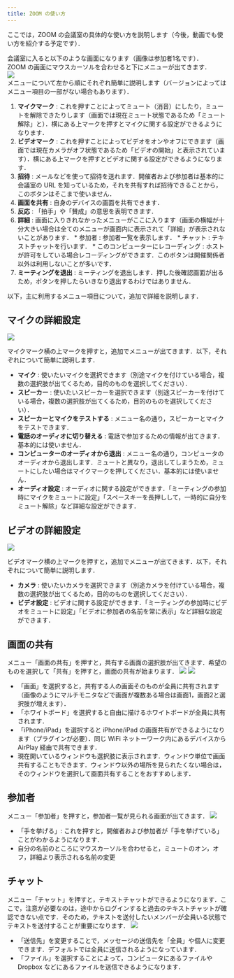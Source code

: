 ```yaml
---
title: ZOOM の使い方
---
```



ここでは，ZOOM の会議室の具体的な使い方を説明します（今後，動画でも使い方を紹介する予定です）．  


会議室に入ると以下のような画面になります（画像は参加者1名です）．  
ZOOM の画面にマウスカーソルを合わせると下にメニューが出てきます．  
  ![](img/zoom_main_numbering.png)  
メニューについて左から順にそれぞれ簡単に説明します（バージョンによってはメニュー項目の一部がない場合もあります）．
  1. **マイクマーク** : これを押すことによってミュート（消音）にしたり，ミュートを解除できたりします（画面では現在ミュート状態であるため「ミュート解除」と）．横にある上マークを押すとマイクに関する設定ができるようになります．
  1. **ビデオマーク** : これを押すことによってビデオをオンやオフにできます（画面では現在カメラがオフ状態であるため「ビデオの開始」と表示されています）．横にある上マークを押すとビデオに関する設定ができるようになります．
  1. **招待** : メールなどを使って招待を送れます．開催者および参加者は基本的に会議室の URL を知っているため，それを共有すれば招待できることから，このボタンはそこまで使いません．
  1. **画面を共有** : 自身のデバイスの画面を共有できます．
  1. **反応** : 「拍手」や「賛成」の意思を表明できます．
  1. **詳細** : 画面に入りきれなかったメニューがここに入ります（画面の横幅が十分大きい場合は全てのメニューが画面内に表示されて「詳細」が表示されないことがあります．
    * 参加者 : 参加者一覧を表示します．
	* チャット : テキストチャットを行います．
	* このコンピューターにレコーディング : ホストが許可をしている場合レコーディングができます．このボタンは開催関係者以外は利用しないことが多いです．
  1. **ミーティングを退出** : ミーティングを退出します．押した後確認画面が出るため，ボタンを押したらいきなり退出するわけではありません．
  
  
以下，主に利用するメニュー項目について，追加で詳細を説明します．

## マイクの詳細設定
  
  ![](img/zoom_main_mic_speaker.png)
  
マイクマーク横の上マークを押すと，追加でメニューが出てきます．以下，それぞれについて簡単に説明します．
  * **マイク** : 使いたいマイクを選択できます（別途マイクを付けている場合，複数の選択肢が出てくるため，目的のものを選択してください）．
  * **スピーカー** : 使いたいスピーカーを選択できます（別途スピーカーを付けている場合，複数の選択肢が出てくるため，目的のものを選択してください）．
  * **スピーカーとマイクをテストする** : メニュー名の通り，スピーカーとマイクをテストできます．
  * **電話のオーディオに切り替える** : 電話で参加するための情報が出てきます．基本的には使いません．
  * **コンピューターのオーディオから退出** : メニュー名の通り，コンピュータのオーディオから退出します．ミュートと異なり，退出してしまうため，ミュートにしたい場合はマイクマークを押してください．基本的には使いません．
  * **オーディオ設定** : オーディオに関する設定ができます．「ミーティングの参加時にマイクをミュートに設定」「スペースキーを長押しして，一時的に自分をミュート解除」など詳細な設定ができます．
  
  
## ビデオの詳細設定
  
  ![](img/zoom_main_camera.png)
  
ビデオマーク横の上マークを押すと，追加でメニューが出てきます．以下，それぞれについて簡単に説明します．
  * **カメラ** : 使いたいカメラを選択できます（別途カメラを付けている場合，複数の選択肢が出てくるため，目的のものを選択してください）．
  * **ビデオ設定** : ビデオに関する設定ができます．「ミーティングの参加時にビデオをミュートに設定」「ビデオに参加者の名前を常に表示」など詳細な設定ができます．
  
  
## 画面の共有
  
メニュー「画面の共有」を押すと，共有する画面の選択肢が出てきます．希望のものを選択して「共有」を押すと，画面の共有が始まります．
  ![](img/zoom_main_share_focus.png)
  ![](img/zoom_main_share.png)
  
  * 「画面」を選択すると，共有する人の画面そのものが全員に共有されます（画像のようにマルチモニタなどで画面が複数ある場合は画面1，画面2と選択肢が増えます）．
  * 「ホワイトボード」を選択すると自由に描けるホワイトボードが全員に共有されます．
  * 「iPhone/iPad」を選択すると iPhone/iPad の画面共有ができるようになります（プラグインが必要）．同じ WiFi ネットーワーク内にあるデバイスから AirPlay 経由で共有できます．
  * 現在開いているウィンドウも選択肢に表示されます．ウィンドウ単位で画面共有することもできます．ウィンドウ以外の場所を見られたくない場合は，そのウィンドウを選択して画面共有することをおすすめします．
  
  
## 参加者
  
メニュー「参加者」を押すと，参加者一覧が見られる画面が出てきます．
  ![](img/zoom_main_member.png)  
  
  * 「手を挙げる」: これを押すと，開催者および参加者が「手を挙げている」ことがわかるようになります．
  * 自分の名前のところにマウスカーソルを合わせると，ミュートのオン，オフ，詳細より表示される名前の変更
  

  
## チャット
  
メニュー「チャット」を押すと，テキストチャットができるようになります．ここで，注意が必要なのは，途中からログインすると過去のテキストチャットが確認できない点です．そのため，テキストを送付したいメンバーが全員いる状態でテキストを送付することが重要になります．
  ![](img/zoom_main_chat.png)  
  
  * 「送信先」を変更することで，メッセージの送信先を「全員」や個人に変更できます．デフォルトでは全員に送信されるようになっています．
  * 「ファイル」を選択することによって，コンピュータにあるファイルや Dropbox などにあるファイルを送信できるようになります．
